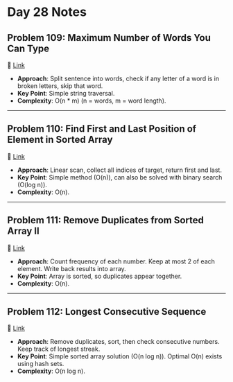# Day 28 Notes

## Problem 109: Maximum Number of Words You Can Type
🔗 [Link](https://leetcode.com/problems/maximum-number-of-words-you-can-type/)  
- **Approach**: Split sentence into words, check if any letter of a word is in broken letters, skip that word.  
- **Key Point**: Simple string traversal.  
- **Complexity**: O(n * m) (n = words, m = word length).

---

## Problem 110: Find First and Last Position of Element in Sorted Array
🔗 [Link](https://leetcode.com/problems/find-first-and-last-position-of-element-in-sorted-array/)  
- **Approach**: Linear scan, collect all indices of target, return first and last.  
- **Key Point**: Simple method (O(n)), can also be solved with binary search (O(log n)).  
- **Complexity**: O(n).

---

## Problem 111: Remove Duplicates from Sorted Array II
🔗 [Link](https://leetcode.com/problems/remove-duplicates-from-sorted-array-ii/)  
- **Approach**: Count frequency of each number. Keep at most 2 of each element. Write back results into array.  
- **Key Point**: Array is sorted, so duplicates appear together.  
- **Complexity**: O(n).

---

## Problem 112: Longest Consecutive Sequence
🔗 [Link](https://leetcode.com/problems/longest-consecutive-sequence/)  
- **Approach**: Remove duplicates, sort, then check consecutive numbers. Keep track of longest streak.  
- **Key Point**: Simple sorted array solution (O(n log n)). Optimal O(n) exists using hash sets.  
- **Complexity**: O(n log n).
